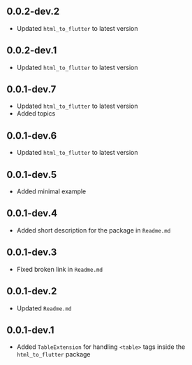 ## 0.0.2-dev.2

- Updated `html_to_flutter` to latest version

## 0.0.2-dev.1

- Updated `html_to_flutter` to latest version

## 0.0.1-dev.7

- Updated `html_to_flutter` to latest version
- Added topics

## 0.0.1-dev.6

- Updated `html_to_flutter` to latest version

## 0.0.1-dev.5

- Added minimal example

## 0.0.1-dev.4

- Added short description for the package in `Readme.md`

## 0.0.1-dev.3

- Fixed broken link in `Readme.md`

## 0.0.1-dev.2

- Updated `Readme.md`

## 0.0.1-dev.1

- Added `TableExtension` for handling `<table>` tags inside the `html_to_flutter` package
